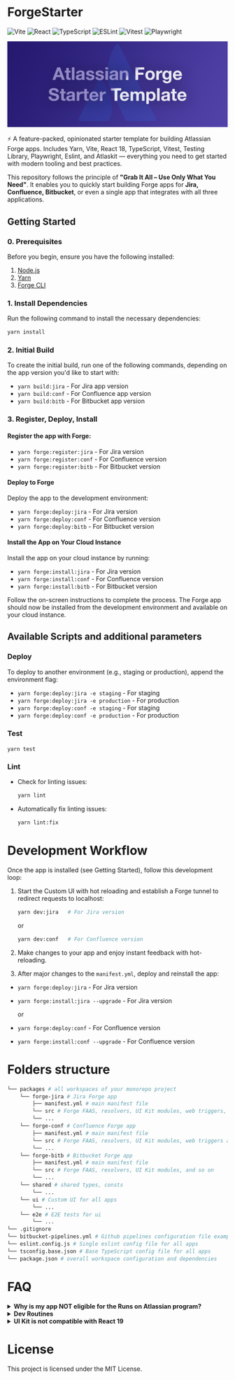 # ForgeStarter

![Vite](https://img.shields.io/badge/Vite-gray?logo=vite)
![React](https://img.shields.io/badge/React-gray?logo=react)
![TypeScript](https://img.shields.io/badge/TypeScript-gray?logo=typescript)
![ESLint](https://img.shields.io/badge/ESLint-gray?logo=eslint)
![Vitest](https://img.shields.io/badge/Vitest-unit--tests-6E9F18?logo=vitest)
![Playwright](https://img.shields.io/badge/Playwright-e2e--tests-45BA6E)

![](./docs/assets/repo-banner-crop.png)

⚡️ A feature-packed, opinionated starter template for building Atlassian Forge apps. Includes Yarn, Vite, React 18, TypeScript, Vitest, Testing Library, Playwright, Eslint, and Atlaskit — everything you need to get started with modern tooling and best practices.

This repository follows the principle of **"Grab It All – Use Only What You Need"**.
It enables you to quickly start building Forge apps for **Jira, Confluence, Bitbucket**, or even a single app that integrates with all three applications.  


## Getting Started

### 0. Prerequisites

Before you begin, ensure you have the following installed:

1. [Node.js](https://nodejs.org/en/download/package-manager)
2. [Yarn](https://yarnpkg.com/)
3. [Forge CLI](https://developer.atlassian.com/platform/forge/getting-started/)

### 1. Install Dependencies

Run the following command to install the necessary dependencies:

```bash
yarn install
```

### 2. Initial Build

To create the initial build, run one of the following commands, depending on the app version you'd like to start with:
- `yarn build:jira` - For Jira app version
- `yarn build:conf` - For Confluence app version
- `yarn build:bitb` - For Bitbucket app version

### 3. Register, Deploy, Install

#### Register the app with Forge:
- `yarn forge:register:jira` - For Jira version
- `yarn forge:register:conf` - For Confluence version
- `yarn forge:register:bitb` - For Bitbucket version

#### Deploy to Forge

Deploy the app to the development environment:
- `yarn forge:deploy:jira` - For Jira version
- `yarn forge:deploy:conf` - For Confluence version
- `yarn forge:deploy:bitb` - For Bitbucket version

#### Install the App on Your Cloud Instance

Install the app on your cloud instance by running:
- `yarn forge:install:jira` - For Jira version
- `yarn forge:install:conf` - For Confluence version
- `yarn forge:install:bitb` - For Bitbucket version

Follow the on-screen instructions to complete the process. 
The Forge app should now be installed from the development environment and available on your cloud instance.


## Available Scripts and additional parameters

### Deploy

To deploy to another environment (e.g., staging or production), append the environment flag:
- `yarn forge:deploy:jira -e staging`    - For staging
- `yarn forge:deploy:jira -e production` - For production
- `yarn forge:deploy:conf -e staging`    - For staging
- `yarn forge:deploy:conf -e production` - For production

### Test

`yarn test`


### Lint

- Check for linting issues:
  ```bash
  yarn lint
  ```
- Automatically fix linting issues:
  ```bash
  yarn lint:fix
  ```


# Development Workflow

Once the app is installed (see Getting Started), follow this development loop:

1. Start the Custom UI with hot reloading and establish a Forge tunnel to redirect requests to localhost:
    ```bash
    yarn dev:jira   # For Jira version
    ```

    or

    ```bash
    yarn dev:conf   # For Confluence version
    ```
2. Make changes to your app and enjoy instant feedback with hot-reloading.
3. After major changes to the `manifest.yml`, deploy and reinstall the app:
  - `yarn forge:deploy:jira` - For Jira version
  - `yarn forge:install:jira --upgrade` - For Jira version

    or
  
  - `yarn forge:deploy:conf` - For Confluence version
  - `yarn forge:install:conf --upgrade` - For Confluence version

# Folders structure

```bash
└── packages # all workspaces of your monorepo project
    └── forge-jira # Jira Forge app
        ├── manifest.yml # main manifest file
        └── src # Forge FAAS, resolvers, UI Kit modules, web triggers, custom fields, workflow postfunctions, and so on
        └── ...
    └── forge-conf # Confluence Forge app
        ├── manifest.yml # main manifest file
        └── src # Forge FAAS, resolvers, UI Kit modules, web triggers and so on
        └── ...
    └── forge-bitb # Bitbucket Forge app
        ├── manifest.yml # main manifest file
        └── src # Forge FAAS, resolvers, UI Kit modules, and so on
        └── ...
    └── shared # shared types, consts
        └── ...
    └── ui # Custom UI for all apps
        └── ...
    └── e2e # E2E tests for ui
        └── ...
└── .gitignore
└── bitbucket-pipelines.yml # Github pipelines configuration file example (self hosted runner)
└── eslint.config.js # Single eslint config file for all apps
└── tsconfig.base.json # Base TypeScript config file for all apps
└── package.json # overall workspace configuration and dependencies
```

# FAQ

<details>
  <summary><strong>Why is my app NOT eligible for the Runs on Atlassian program?</strong></summary>

  **Short answer:**  
  Your app's manifest file (`manifest.yml`) must not include any entries under the `permissions -> external` section.

  For more details about the Runs on Atlassian program, please visit the [https://go.atlassian.com/runs-on-atlassian](https://go.atlassian.com/runs-on-atlassian).
</details>

<details>
  <summary><strong>Dev Routines</strong></summary>

   1. **Upgrade dependencies interactively**  
    Use [`yarn upgrade-interactive`](https://classic.yarnpkg.com/en/docs/cli/upgrade-interactive/) to update your dependencies to the latest versions in a controlled way.
   2. **Find unused files, dependencies, and exports**  
    Use `yarn knip` to detect unused code. ⚠️ *Note: There may be false positives — review the results carefully before removing anything.*
   3. **Refresh the lockfile**  
    Run `yarn install --refresh-lockfile` to regenerate the `yarn.lock` file.  
    This is helpful for:
      - Upgrading Yarn versions
      - Fixing "ghost" dependencies stuck in the lockfile
   4. **Visualize your Vite bundle**  
    Use `npx vite-bundle-visualizer` to analyze and optimize your Vite build output. 

</details>

<details>
  <summary><strong>UI Kit is not compatible with React 19</strong></summary>

  This is a known issue — Atlassian is gradually updating UI Kit to support newer versions of React, but as of now, only React 18 is officially supported. 

  The good news is that you can still use React 18 for your UI Kit-based frontend resources, while using a different React version (including React 19) for any Custom UI resources in your app.
</details>


# License

This project is licensed under the MIT License.
